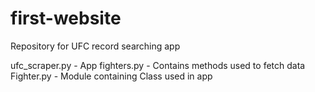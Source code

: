 # first-website
Repository for UFC record searching app

ufc_scraper.py - App
fighters.py - Contains methods used to fetch data
Fighter.py - Module containing Class used in app
